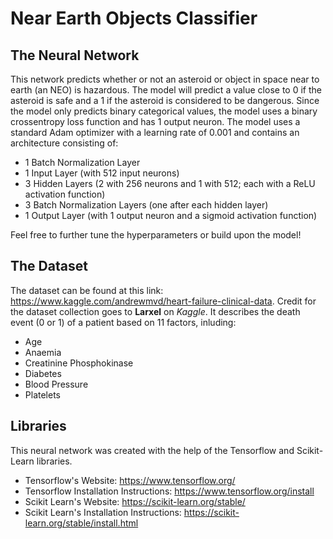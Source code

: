 # Near Earth Objects Classifier

## The Neural Network

This network predicts whether or not an asteroid or object in space near to earth (an NEO) is hazardous. The model will predict a value close to 0 if the asteroid is safe and a 1 if the asteroid is considered to be dangerous. Since the model only predicts binary categorical values, the model uses a binary crossentropy loss function and has 1 output neuron. The model uses a standard Adam optimizer with a learning rate of 0.001 and contains an architecture consisting of:
- 1 Batch Normalization Layer
- 1 Input Layer (with 512 input neurons)
- 3 Hidden Layers (2 with 256 neurons and 1 with 512; each with a ReLU activation function)
- 3 Batch Normalization Layers (one after each hidden layer)
- 1 Output Layer (with 1 output neuron and a sigmoid activation function)

Feel free to further tune the hyperparameters or build upon the model!

## The Dataset
The dataset can be found at this link: https://www.kaggle.com/andrewmvd/heart-failure-clinical-data. Credit for the dataset collection goes to **Larxel** on *Kaggle*. It describes the death event (0 or 1) of a patient based on 11 factors, inluding:
- Age
- Anaemia
- Creatinine Phosphokinase
- Diabetes
- Blood Pressure
- Platelets

## Libraries
This neural network was created with the help of the Tensorflow and Scikit-Learn libraries.
- Tensorflow's Website: https://www.tensorflow.org/
- Tensorflow Installation Instructions: https://www.tensorflow.org/install
- Scikit Learn's Website: https://scikit-learn.org/stable/
- Scikit Learn's Installation Instructions: https://scikit-learn.org/stable/install.html
